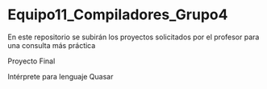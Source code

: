 # Equipo11_Compiladores_Grupo4
En este repositorio se subirán los proyectos solicitados por el profesor para una consulta más práctica


Proyecto Final

Intérprete para lenguaje Quasar
